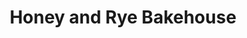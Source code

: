 ---
title: "Honey and Rye Bakehouse"
url: /saint-louis-park/honey-and-rye-bakehouse/
shop: Bäckerei
---